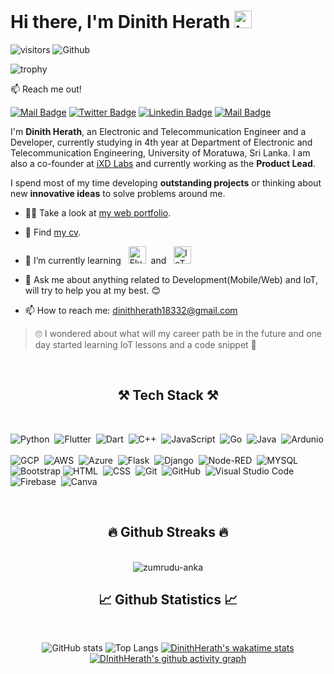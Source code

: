 # Hi there, I'm **Dinith Herath** <img src="https://user-images.githubusercontent.com/1303154/88677602-1635ba80-d120-11ea-84d8-d263ba5fc3c0.gif" width="28px" alt="hi"> 

![visitors](https://visitor-badge.laobi.icu/badge?page_id=DinithHerath) ![Github](https://img.shields.io/github/followers/dinithherath?label=Follow&style=social)

![trophy](https://github-profile-trophy.vercel.app/?username=dinithherath&row=1&column=7&margin-w=15)

:mailbox: Reach me out!

[![Mail Badge](https://img.shields.io/badge/-dinithherath18332-c0392b?style=flat&labelColor=c0392b&logo=gmail&logoColor=white)](mailto:dinithherath18332@gmail.com) [![Twitter Badge](https://img.shields.io/badge/-@dinith__herath-1ca0f1?style=flat&labelColor=1ca0f1&logo=twitter&logoColor=white&link=https://twitter.com/dinith_herath)](https://twitter.com/dinithherath) [![Linkedin Badge](https://img.shields.io/badge/-DinithHerath-0e76a8?style=flat&labelColor=0e76a8&logo=linkedin&logoColor=white)](https://www.linkedin.com/in/dinith-herath-65a761168) [![Mail Badge](https://img.shields.io/badge/-@dini__herath-e84393?style=flat&labelColor=e84393&logo=instagram&logoColor=white)](https://www.instagram.com/dini_herath/) 

I'm **Dinith Herath**, an Electronic and Telecommunication Engineer and a Developer, currently studying in 4th year at Department of Electronic and Telecommunication Engineering, University of Moratuwa, Sri Lanka. I am also a co-founder at [iXD Labs](https://ixdlabs.lk) and currently working as the **Product Lead**. 

I spend most of my time developing **outstanding projects** or thinking about new **innovative ideas** to solve problems around me.

- 👨‍🎓 Take a look at [my web portfolio](https://dinithherath).
- 🎉 Find [my cv](https://dinithherath.github.io/CV_Dinith_Herath.pdf).
- 🚀 I’m currently learning &nbsp;
<img src="https://user-images.githubusercontent.com/41161459/148689211-8f815c7f-243c-4def-8f29-c5d04b1bb83f.png" height="28px" alt="Flutter"> &nbsp;and  &nbsp; <img src="https://user-images.githubusercontent.com/41161459/148689363-7e4cbc7d-9a35-4466-93ae-e334fa571dea.png" height="28px" alt="IoT">
  
- 💬 Ask me about anything related to Development(Mobile/Web) and IoT, will try to help you at my best. 😊
- 📫 How to reach me: dinithherath18332@gmail.com

> 🙄 I wondered about what will my career path be in the future and one day started learning IoT lessons and a code snippet 👣

<br>
<h2 align="center">⚒️ Tech Stack ⚒️</h2>
<br>

![Python](https://img.shields.io/badge/-Python-05122A?style=flat&logo=python)&nbsp;
![Flutter](https://img.shields.io/badge/-Flutter-05122A?style=flat&logo=Flutter&logoColor=54c5f8)&nbsp;
![Dart](https://img.shields.io/badge/-Dart-05122A?style=flat&logo=dart&logoColor=02579b)&nbsp;
![C++](https://img.shields.io/badge/-C++-05122A?style=flat&logo=C%2B%2B&logoColor=00599C)&nbsp;
![JavaScript](https://img.shields.io/badge/-JavaScript-05122A?style=flat&logo=javascript)&nbsp;
![Go](https://img.shields.io/badge/-Go-05122A?style=flat&logo=Go)&nbsp;
![Java](https://img.shields.io/badge/-Java-05122A?style=flat&logo=Java&logoColor=FFA518)&nbsp;
![Ardunio](https://img.shields.io/badge/-arduino-05122A?style=flat&logo=arduino)&nbsp;\
![GCP](https://img.shields.io/badge/-GCP-05122A?style=flat&logo=GoogleCloud)&nbsp;
![AWS](https://img.shields.io/badge/-AWS-05122A?style=flat&logo=amazonaws)&nbsp;
![Azure](https://img.shields.io/badge/-Azure-05122A?style=flat&logo=AzureDevOps)&nbsp;
![Flask](https://img.shields.io/badge/-Flask-05122A?style=flat&logo=Flask)&nbsp;
![Django](https://img.shields.io/badge/-Django-05122A?style=flat&logo=Django)&nbsp;
![Node-RED](https://img.shields.io/badge/-NodeRED-05122A?style=flat&logo=Node-RED&logoColor=8F0000)&nbsp;
![MYSQL](https://img.shields.io/badge/-MySQL-05122A?logo=mysql&logoColor=777BB4&style=flat)&nbsp;\
![Bootstrap](https://img.shields.io/badge/-Bootstrap-05122A?style=flat&logo=bootstrap&logoColor=563D7C)
![HTML](https://img.shields.io/badge/-HTML-05122A?style=flat&logo=HTML5)&nbsp;
![CSS](https://img.shields.io/badge/-CSS-05122A?style=flat&logo=CSS3&logoColor=1572B6)&nbsp;
![Git](https://img.shields.io/badge/-Git-05122A?style=flat&logo=git)&nbsp;
![GitHub](https://img.shields.io/badge/-GitHub-05122A?style=flat&logo=github)&nbsp;
![Visual Studio Code](https://img.shields.io/badge/-Visual%20Studio%20Code-05122A?style=flat&logo=visual-studio-code&logoColor=007ACC)&nbsp;
![Firebase](https://img.shields.io/badge/-Firebase-05122A?style=flat&logo=firebase&logoColor=00979D)&nbsp;
![Canva](https://img.shields.io/badge/-Canva-05122A?style=flat&logo=canva)&nbsp;

<br>
<h2 align="center">🔥 Github Streaks 🔥</h2>
<br>
<div align=center>
  <img align="center" src="http://github-readme-streak-stats.herokuapp.com?user=dinithherath&theme=merko&hide_border=true" alt="zumrudu-anka"
</div>

<br>
<h2 align="center">📈 Github Statistics 📈</h2>
<br>

![GitHub stats](https://github-readme-stats.dinithherath.vercel.app/api?username=dinithherath&count_private=true&count_private=true) ![Top Langs](https://github-readme-stats.dinithherath.vercel.app/api/top-langs/?username=dinithherath)
[![DinithHerath's wakatime stats](https://github-readme-stats.dinithherath.vercel.app/api/wakatime?username=dinithherath&v=2)](https://github.com/anuraghazra/github-readme-stats)
[![DInithHerath's github activity graph](https://activity-graph.herokuapp.com/graph?username=DinithHerath&theme=chartreuse-dark&hide_border=true)](https://github.com/ashutosh00710/github-readme-activity-graph)


